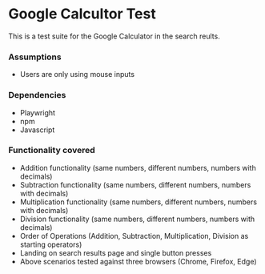 
# Google Calcultor Test

This is a test suite for the Google Calculator in the search reults.

### Assumptions
- Users are only using mouse inputs

### Dependencies
- Playwright
- npm
- Javascript

### Functionality covered
- Addition functionality (same numbers, different numbers, numbers with decimals)
- Subtraction functionality (same numbers, different numbers, numbers with decimals)
- Multiplication functionality (same numbers, different numbers, numbers with decimals)
- Division functionality (same numbers, different numbers, numbers with decimals)
- Order of Operations (Addition, Subtraction, Multiplication, Division as starting operators)
- Landing on search results page and single button presses
- Above scenarios tested against three browsers (Chrome, Firefox, Edge)